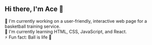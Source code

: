 ## Hi there, I'm Ace 👋

🔭 I'm currently working on a user-friendly, interactive web page for a basketball training service.<br>
🌱 I'm currently learning HTML, CSS, JavaScript, and React.<br>
⚡ Fun fact: Ball is life 🏀

<!--
**acea3/acea3** is a ✨ _special_ ✨ repository because its `README.md` (this file) appears on your GitHub profile.

Here are some ideas to get you started:

- 🔭 I’m currently working on ...
- 🌱 I’m currently learning ...
- 👯 I’m looking to collaborate on ...
- 🤔 I’m looking for help with ...
- 💬 Ask me about ...
- 📫 How to reach me: ...
- 😄 Pronouns: ...
- ⚡ Fun fact: ...
-->
